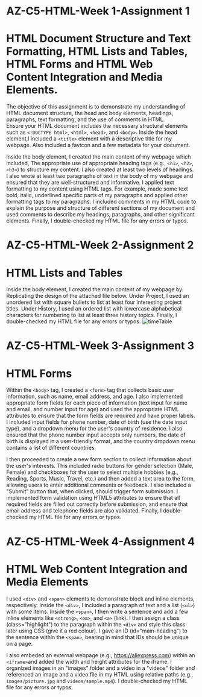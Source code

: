 # AZ-C5-HTML-Week 1-Assignment 1
# HTML Document Structure and Text Formatting, HTML Lists and Tables, HTML Forms and HTML Web Content Integration and Media Elements.
The objective of this assignment is to demonstrate my understanding of HTML document structure, the head and body elements, headings, paragraphs, text formatting, and the use of comments in HTML.      
Ensure your HTML document includes the necessary structural elements such as `<!DOCTYPE html>`, `<html>`, `<head>`, and `<body>`.
Inside the head element,I included a `<title>` element with a descriptive title for my webpage. Also included a favicon and a few metadata for your document.

Inside the body element, I created the main content of my webpage which included,
The appropriate use of appropriate heading tags (e.g., `<h1>`, `<h2>`, `<h3>`) to structure my content. I also created at least two levels of headings.
I also wrote at least two paragraphs of text in the body of my webpage and ensured that they are well-structured and informative.
I applied text formatting to my content using HTML tags. For example, made some text bold, italic, underlined specific parts of my paragraphs and applied other formatting tags to my paragraphs.
I included comments in my HTML code to explain the purpose and structure of different sections of my document and used comments to describe my headings, paragraphs, and other significant elements.
Finally, I double-checked my HTML file for any errors or typos.

# AZ-C5-HTML-Week 2-Assignment 2
# HTML Lists and Tables
Inside the body element, I created the main content of my webpage by: 
Replicating the design of the attached file below.
Under Project, I used an unordered list with square bullets to list at least four interesting project titles. 
Under History, I used an ordered list with lowercase alphabetical characters for numbering to list at least three history topics.
Finally, I double-checked my HTML file for any errors or typos.
![timeTable](https://github.com/ressuman/AZ-C5-HTML/assets/125526378/f2518add-cdcf-412e-9d3f-37359f6825e1)


# AZ-C5-HTML-Week 3-Assignment 3
# HTML Forms
Within the `<body>` tag, I created a `<form>` tag that collects basic user information, such as name, email address, and age.
I also implemented appropriate form fields for each piece of information (text input for name and email, and number input for age) and used the appropriate HTML attributes to ensure that the form fields are required and have proper labels.
I included input fields for phone number, date of birth (use the date input type), and a dropdown menu for the user's country of residence.
I also ensured that the phone number input accepts only numbers, the date of birth is displayed in a user-friendly format, and the country dropdown menu contains a list of different countries.

I then proceeded to create a new form section to collect information about the user's interests.
This included radio buttons for gender selection (Male, Female) and checkboxes for the user to select multiple hobbies (e.g., Reading, Sports, Music, Travel, etc.) and then added a text area to the form, allowing users to enter additional comments or feedback.
I also included a "Submit" button that, when clicked, should trigger form submission.
I implemented form validation using HTML5 attributes to ensure that all required fields are filled out correctly before submission, and ensure that email address and telephone fields are also validated.
Finally, I double-checked my HTML file for any errors or typos.

# AZ-C5-HTML-Week 4-Assignment 4
# HTML Web Content Integration and Media Elements
I used `<div>` and `<span>` elements to demonstrate block and inline elements, respectively.
Inside the `<div>`, I included a paragraph of text and a list (`<ul>`) with some items.
Inside the `<span>`, I then write a sentence and add a few inline elements like `<strong>`, `<em>`, and `<a>` (link).
I then assign a class (class="highlight") to the paragraph within the `<div>` and style this class later using CSS (give it a red colour).
I gave an ID (id="main-heading") to the sentence within the `<span>`, bearing in mind that IDs should be unique on a page.

I also embeded an external webpage (e.g., https://aliexpress.com) within an `<iframe>`and added the width and height attributes for the iframe.
I organized images in an "images" folder and a video in a "videos" folder and referenced an image and a video file in my HTML using relative paths (e.g., `images/picture.jpg` and `videos/sample.mp4`). I double-checked my HTML file for any errors or typos.
